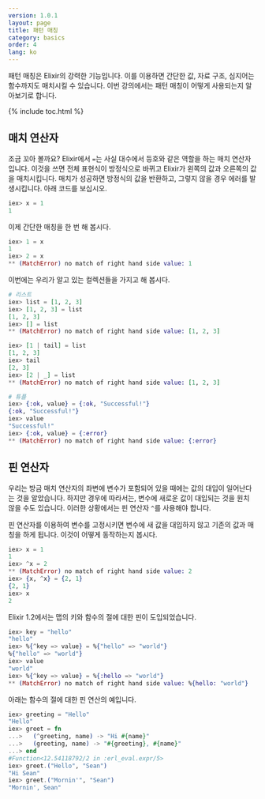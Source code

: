 ```yaml
---
version: 1.0.1
layout: page
title: 패턴 매칭
category: basics
order: 4
lang: ko
---
```


패턴 매칭은 Elixir의 강력한 기능입니다. 이를 이용하면 간단한 값, 자료 구조, 심지어는 함수까지도 매치시킬 수 있습니다. 이번 강의에서는 패턴 매칭이 어떻게 사용되는지 알아보기로 합니다.

{% include toc.html %}

## 매치 연산자

조금 꼬아 볼까요? Elixir에서 `=`는 사실 대수에서 등호와 같은 역할을 하는 매치 연산자입니다. 이것을 쓰면 전체 표현식이 방정식으로 바뀌고 Elixir가 왼쪽의 값과 오른쪽의 값을 매치시킵니다. 매치가 성공하면 방정식의 값을 반환하고, 그렇지 않을 경우 에러를 발생시킵니다. 아래 코드를 보십시오.

```elixir
iex> x = 1
1
```

이제 간단한 매칭을 한 번 해 봅시다.

```elixir
iex> 1 = x
1
iex> 2 = x
** (MatchError) no match of right hand side value: 1
```

이번에는 우리가 알고 있는 컬렉션들을 가지고 해 봅시다.

```elixir
# 리스트
iex> list = [1, 2, 3]
iex> [1, 2, 3] = list
[1, 2, 3]
iex> [] = list
** (MatchError) no match of right hand side value: [1, 2, 3]

iex> [1 | tail] = list
[1, 2, 3]
iex> tail
[2, 3]
iex> [2 | _] = list
** (MatchError) no match of right hand side value: [1, 2, 3]

# 튜플
iex> {:ok, value} = {:ok, "Successful!"}
{:ok, "Successful!"}
iex> value
"Successful!"
iex> {:ok, value} = {:error}
** (MatchError) no match of right hand side value: {:error}
```

## 핀 연산자

우리는 방금 매치 연산자의 좌변에 변수가 포함되어 있을 때에는 값의 대입이 일어난다는 것을 알았습니다. 하지만 경우에 따라서는, 변수에 새로운 값이 대입되는 것을 원치 않을 수도 있습니다. 이러한 상황에서는 핀 연산자 `^`를 사용해야 합니다.

핀 연산자를 이용하여 변수를 고정시키면 변수에 새 값을 대입하지 않고 기존의 값과 매칭을 하게 됩니다. 이것이 어떻게 동작하는지 봅시다.

```elixir
iex> x = 1
1
iex> ^x = 2
** (MatchError) no match of right hand side value: 2
iex> {x, ^x} = {2, 1}
{2, 1}
iex> x
2
```

Elixir 1.2에서는 맵의 키와 함수의 절에 대한 핀이 도입되었습니다.

```elixir
iex> key = "hello"
"hello"
iex> %{^key => value} = %{"hello" => "world"}
%{"hello" => "world"}
iex> value
"world"
iex> %{^key => value} = %{:hello => "world"}
** (MatchError) no match of right hand side value: %{hello: "world"}
```

아래는 함수의 절에 대한 핀 연산의 예입니다.

```elixir
iex> greeting = "Hello"
"Hello"
iex> greet = fn
...>   (^greeting, name) -> "Hi #{name}"
...>   (greeting, name) -> "#{greeting}, #{name}"
...> end
#Function<12.54118792/2 in :erl_eval.expr/5>
iex> greet.("Hello", "Sean")
"Hi Sean"
iex> greet.("Mornin'", "Sean")
"Mornin', Sean"
```
